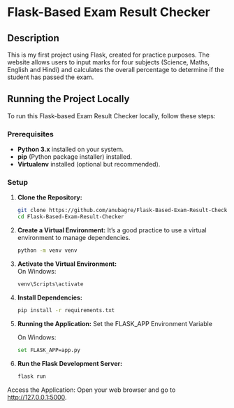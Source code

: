 # Flask-Based Exam Result Checker

## Description
This is my first project using Flask, created for practice purposes. The website allows users to input marks for four subjects (Science, Maths, English and Hindi) and calculates the overall percentage to determine if the student has passed the exam.

## Running the Project Locally

To run this Flask-based Exam Result Checker locally, follow these steps:

### Prerequisites

- **Python 3.x** installed on your system.
- **pip** (Python package installer) installed.
- **Virtualenv** installed (optional but recommended).

### Setup

1. **Clone the Repository:**

   ```bash
   git clone https://github.com/anubagre/Flask-Based-Exam-Result-Checker.git
   cd Flask-Based-Exam-Result-Checker

2. **Create a Virtual Environment:** It’s a good practice to use a virtual environment to manage dependencies.
    ```bash
    python -m venv venv

3. **Activate the Virtual Environment:**  
   On Windows:
   ```bash
   venv\Scripts\activate

4. **Install Dependencies:**
    ```bash
    pip install -r requirements.txt

5. **Running the Application:** Set the FLASK_APP Environment Variable

    On Windows:
    ```bash
    set FLASK_APP=app.py

6. **Run the Flask Development Server:**

    ```bash
    flask run

Access the Application: Open your web browser and go to http://127.0.0.1:5000.
